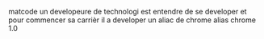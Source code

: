 matcode un developeure de technologi est entendre de se developer et pour commencer sa carrièr il a developer un aliac de chrome
alias chrome 1.0
